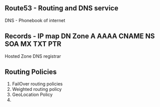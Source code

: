 ## Route53 - Routing and DNS service

DNS  - Phonebook of internet

Records - IP map DN
Zone
A
AAAA
CNAME
NS
SOA
MX
TXT
PTR
----------------

Hosted Zone
DNS registrar




Routing Policies
----------
1. FailOver routing policies
2. Weighted routing policy
3. GeoLocation Policy
4. 
